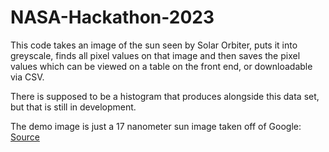 # NASA-Hackathon-2023

This code takes an image of the sun seen by Solar Orbiter, puts it into greyscale, finds all pixel values on that image and then saves the pixel values which can be viewed on a table on the front end, or downloadable via CSV. 

There is supposed to be a histogram that produces alongside this data set, but that is still in development. 

The demo image is just a 17 nanometer sun image taken off of Google:
[Source](https://www.esa.int/ESA_Multimedia/Images/2022/03/The_Sun_in_high_resolution)
